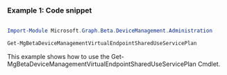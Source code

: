### Example 1: Code snippet

```powershell

Import-Module Microsoft.Graph.Beta.DeviceManagement.Administration

Get-MgBetaDeviceManagementVirtualEndpointSharedUseServicePlan

```
This example shows how to use the Get-MgBetaDeviceManagementVirtualEndpointSharedUseServicePlan Cmdlet.

